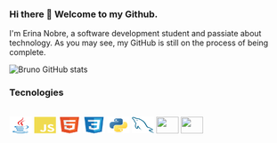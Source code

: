 ### Hi there 👋 Welcome to my Github.
I'm Erina Nobre, a software development student and passiate about technology. 
As you may see, my GitHub is still on the process of being complete.

<!--
**nobreerina/nobreerina** is a ✨ _special_ ✨ repository because its `README.md` (this file) appears on your GitHub profile.

Here are some ideas to get you started:

- 🔭 I’m currently working on getting my GitHub up to date, adding all the technologies I've been learning.
- 🌱 I’m currently learning programming techniques, database using SQL Server, Project Analysis, but focusing in Javascript, Html and Css...
- 🤔 I’m looking for help with programming techniques...
- 💬 Ask me about ...
- 📫 How to reach me: You can either email me on: nobreerina@gmail.com, or send me a private message on my Linkedin profile: www.linkedin.com/in/nobrerina
- 😄 Pronouns: She/Her...
- ⚡ Fun fact: ...
-->



![Bruno GitHub stats](https://github-readme-stats.vercel.app/api?username=damascenobruno&show_icons=true&theme=dracula)

### Tecnologies 

<div align="" style="display: inline_block"><br>
  <img align="center" alt="" height="30" width="40" src="https://raw.githubusercontent.com/devicons/devicon/master/icons/java/java-original.svg">
  <img align="center" alt="" height="30" width="40" src="https://raw.githubusercontent.com/devicons/devicon/master/icons/javascript/javascript-plain.svg">
  <img align="center" alt="" height="30" width="40" src="https://raw.githubusercontent.com/devicons/devicon/master/icons/html5/html5-original.svg">
  <img align="center" alt="" height="30" width="40" src="https://raw.githubusercontent.com/devicons/devicon/master/icons/css3/css3-original.svg">
  <img align="center" alt="" height="30" width="40" src="https://raw.githubusercontent.com/devicons/devicon/master/icons/python/python-original.svg">
  <img align="center" alt="" height="30" width="40" src="https://raw.githubusercontent.com/devicons/devicon/master/icons/mysql/mysql-original.svg">
  <img align="center" alt="" height="30" width="40" src="https://cdn.jsdelivr.net/gh/devicons/devicon/icons/bootstrap/bootstrap-original.svg">
  <img align="center" alt="" height="30" width="40" src="https://cdn.jsdelivr.net/gh/devicons/devicon/icons/apple/apple-original.svg">
</div>

#


